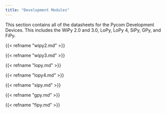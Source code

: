 ```yaml
---
title: "Development Modules"
---
```


This section contains all of the datasheets for the Pycom Development Devices. This includes the WiPy 2.0 and 3.0, LoPy, LoPy 4, SiPy, GPy, and FiPy.

{{< refname "wipy2.md" >}}

{{< refname "wipy3.md" >}}

{{< refname "lopy.md" >}}

{{< refname "lopy4.md" >}}

{{< refname "sipy.md" >}}

{{< refname "gpy.md" >}}

{{< refname "fipy.md" >}}

